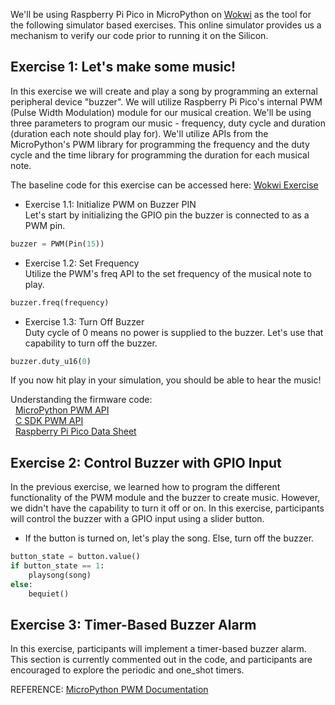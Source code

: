 We'll be using Raspberry Pi Pico in MicroPython on [Wokwi](https://wokwi.com) as the tool for the following simulator based exercises. This online simulator provides us a mechanism to verify our code prior to running it on the Silicon.


## **Exercise 1: Let's make some music!**
In this exercise we will create and play a song by programming an external peripheral device "buzzer". We will utilize Raspberry Pi Pico's internal PWM (Pulse Width Modulation) module for our musical creation.
We'll be using three parameters to program our music - frequency, duty cycle and duration (duration each note should play for). We'll utilize APIs from the MicroPython's PWM library for programming the frequency and the duty cycle and the time library for programming the duration for each musical note.

The baseline code for this exercise can be accessed here: [Wokwi Exercise](https://wokwi.com/projects/375088126383940609)

* Exercise 1.1: Initialize PWM on Buzzer PIN<br>
 Let's start by initializing the GPIO pin the buzzer is connected to as a PWM pin.

```python
buzzer = PWM(Pin(15))
```

* Exercise 1.2: Set Frequency<br>
Utilize the PWM's freq API to the set frequency of the musical note to play.

```python
buzzer.freq(frequency)
```
* Exercise 1.3: Turn Off Buzzer<br>
Duty cycle of 0 means no power is supplied to the buzzer. Let's use that capability to turn off the buzzer.

```python
buzzer.duty_u16(0)
```

If you now hit play in your simulation, you should be able to hear the music!

Understanding the firmware code:<br>
&nbsp; [MicroPython PWM API](https://github.com/micropython/micropython/blob/0bafdaf5f0f44295597cf2db8c36447675183339/ports/rp2/machine_pwm.c#L274) <br>
&nbsp; [C SDK PWM API](https://github.com/raspberrypi/pico-sdk/blob/6a7db34ff63345a7badec79ebea3aaef1712f374/src/rp2_common/hardware_pwm/include/hardware/pwm.h#L274) <br>
&nbsp; [Raspberry Pi Pico Data Sheet](https://datasheets.raspberrypi.com/rp2040/rp2040-datasheet.pdf)


## Exercise 2: Control Buzzer with GPIO Input
In the previous exercise, we learned how to program the different functionality of the PWM module and the buzzer to create music. However, we didn't have the capability to turn it off or on.
In this exercise, participants will control the buzzer with a GPIO input using a slider button.

* If the button is turned on, let's play the song. Else, turn off the buzzer.

```python
button_state = button.value()
if button_state == 1:
    playsong(song)
else:
    bequiet()
```

## Exercise 3: Timer-Based Buzzer Alarm

In this exercise, participants will implement a timer-based buzzer alarm. This section is currently commented out in the code, and participants are encouraged to explore the periodic and one_shot timers.

REFERENCE:
[MicroPython PWM Documentation](https://docs.micropython.org/en/latest/library/machine.PWM.html?highlight=pwm)

<br>
